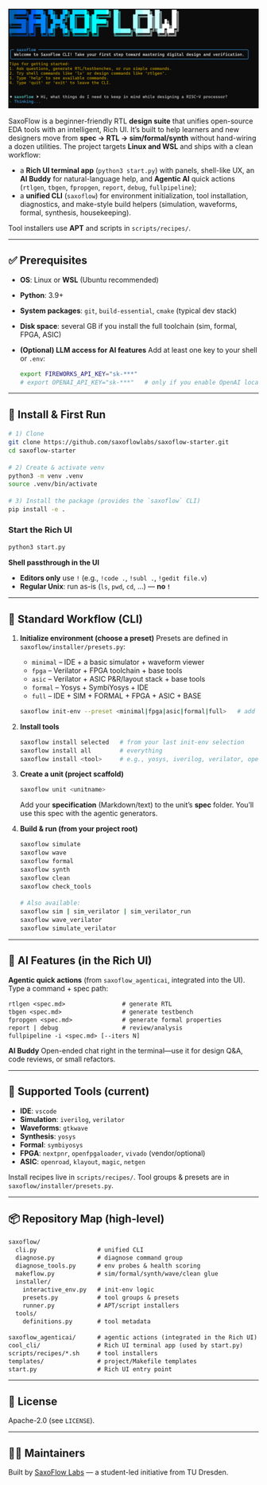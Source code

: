 ![SaxoFlow Rich UI](docs/images/saxoflow_cool_cli.png)

SaxoFlow is a beginner-friendly RTL **design suite** that unifies open-source EDA tools with an intelligent, Rich UI. It’s built to help learners and new designers move from **spec → RTL → sim/formal/synth** without hand-wiring a dozen utilities. The project targets **Linux and WSL** and ships with a clean workflow:

* a **Rich UI terminal app** (`python3 start.py`) with panels, shell-like UX, an **AI Buddy** for natural-language help, and **Agentic AI** quick actions (`rtlgen`, `tbgen`, `fpropgen`, `report`, `debug`, `fullpipeline`);
* a **unified CLI** (`saxoflow`) for environment initialization, tool installation, diagnostics, and make-style build helpers (simulation, waveforms, formal, synthesis, housekeeping).

Tool installers use **APT** and scripts in `scripts/recipes/`.

---

## ✅ Prerequisites

* **OS**: Linux or **WSL** (Ubuntu recommended)
* **Python**: 3.9+
* **System packages**: `git`, `build-essential`, `cmake` (typical dev stack)
* **Disk space**: several GB if you install the full toolchain (sim, formal, FPGA, ASIC)
* **(Optional) LLM access for AI features**
  Add at least one key to your shell or `.env`:

  ```bash
  export FIREWORKS_API_KEY="sk-***"
  # export OPENAI_API_KEY="sk-***"   # only if you enable OpenAI locally
  ```

---

## 🚀 Install & First Run

```bash
# 1) Clone
git clone https://github.com/saxoflowlabs/saxoflow-starter.git
cd saxoflow-starter

# 2) Create & activate venv
python3 -m venv .venv
source .venv/bin/activate

# 3) Install the package (provides the `saxoflow` CLI)
pip install -e .
```

### Start the Rich UI

```bash
python3 start.py
```

**Shell passthrough in the UI**

* **Editors only** use `!` (e.g., `!code .`, `!subl .`, `!gedit file.v`)
* **Regular Unix**: run as-is (`ls`, `pwd`, `cd`, …) — **no `!`**

---

## 🧭 Standard Workflow (CLI)

1. **Initialize environment (choose a preset)**
   Presets are defined in `saxoflow/installer/presets.py`:

   * `minimal` – IDE + a basic simulator + waveform viewer
   * `fpga` – Verilator + FPGA toolchain + base tools
   * `asic` – Verilator + ASIC P\&R/layout stack + base tools
   * `formal` – Yosys + SymbiYosys + IDE
   * `full` – IDE + SIM + FORMAL + FPGA + ASIC + BASE

   ```bash
   saxoflow init-env --preset <minimal|fpga|asic|formal|full>   # add --headless to skip prompts
   ```

2. **Install tools**

   ```bash
   saxoflow install selected   # from your last init-env selection
   saxoflow install all        # everything
   saxoflow install <tool>     # e.g., yosys, iverilog, verilator, openroad, gtkwave, ...
   ```

3. **Create a unit (project scaffold)**

   ```bash
   saxoflow unit <unitname>
   ```

   Add your **specification** (Markdown/text) to the unit’s **spec** folder. You’ll use this spec with the agentic generators.

4. **Build & run (from your project root)**

   ```bash
   saxoflow simulate
   saxoflow wave
   saxoflow formal
   saxoflow synth
   saxoflow clean
   saxoflow check_tools

   # Also available:
   saxoflow sim | sim_verilator | sim_verilator_run
   saxoflow wave_verilator
   saxoflow simulate_verilator
   ```

---

## 🤖 AI Features (in the Rich UI)

**Agentic quick actions** (from `saxoflow_agenticai`, integrated into the UI). Type a command + spec path:

```
rtlgen <spec.md>                # generate RTL
tbgen <spec.md>                 # generate testbench
fpropgen <spec.md>              # generate formal properties
report | debug                  # review/analysis
fullpipeline -i <spec.md> [--iters N]
```

**AI Buddy**
Open-ended chat right in the terminal—use it for design Q\&A, code reviews, or small refactors.

---

## 🔧 Supported Tools (current)

* **IDE**: `vscode`
* **Simulation**: `iverilog`, `verilator`
* **Waveforms**: `gtkwave`
* **Synthesis**: `yosys`
* **Formal**: `symbiyosys`
* **FPGA**: `nextpnr`, `openfpgaloader`, `vivado` (vendor/optional)
* **ASIC**: `openroad`, `klayout`, `magic`, `netgen`

Install recipes live in `scripts/recipes/`. Tool groups & presets are in `saxoflow/installer/presets.py`.

---

## 📦 Repository Map (high-level)

```
saxoflow/
  cli.py                 # unified CLI
  diagnose.py            # diagnose command group
  diagnose_tools.py      # env probes & health scoring
  makeflow.py            # sim/formal/synth/wave/clean glue
  installer/
    interactive_env.py   # init-env logic
    presets.py           # tool groups & presets
    runner.py            # APT/script installers
  tools/
    definitions.py       # tool metadata

saxoflow_agenticai/      # agentic actions (integrated in the Rich UI)
cool_cli/                # Rich UI terminal app (used by start.py)
scripts/recipes/*.sh     # tool installers
templates/               # project/Makefile templates
start.py                 # Rich UI entry point
```

---

## 🪪 License

Apache-2.0 (see `LICENSE`).

---

## 🧑‍💻 Maintainers

Built by [SaxoFlow Labs](https://github.com/saxoflowlabs) — a student-led initiative from TU Dresden.
